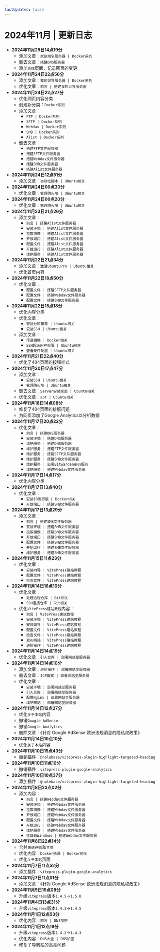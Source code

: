 ```yaml
---
lastUpdated: false
---
```


# 2024年11月 | 更新日志

- **2024年11月25日14点19分**
    - 添加文章：```家庭域名服务器 | Docker系列```
    - 删去文章：```搭建DNS服务器```
    - 添加```查找```页面，记录网页的变更
- **2024年11月24日22点56分**
    - 添加文章：```我的世界服务器 | Docker系列```
    - 优化文章：```前言 | 搭建我的世界服务器```
- **2024年11月24日22点27分**
    - 优化网页内容分类
    - 创建新分类：```Docker系列```
    - 添加文章：
        - ```FTP | Docker系列```
        - ```SFTP | Docker系列```
        - ```Webdav | Docker系列```
        - ```SMB | Docker系列```
        - ```Alist | Docker系列```
    - 删去文章：
        - ```搭建FTP文件服务器```
        - ```搭建SFTP文件服务器```
        - ```搭建Webdav文件服务器```
        - ```搭建SMB文件服务器```
        - ```搭建Alist文件服务器```
- **2024年11月24日12点51分**
    - 添加文章：```自动化脚本 | Ubuntu相关```
- **2024年11月24日00点30分**
    - 优化文章：```管理防火墙 | Ubuntu相关```
- **2024年11月24日00点20分**
    - 优化文章：```管理防火墙 | Ubuntu相关```
- **2024年11月23日21点26分**
    - 添加文章：
        - ```前言 | 搭建Alist文件服务器```
        - ```安装环境 | 搭建Alist文件服务器```
        - ```拉取镜像 | 搭建Alist文件服务器```
        - ```开放端口 | 搭建Alist文件服务器```
        - ```配置文件 | 搭建Alist文件服务器```
        - ```开始运行 | 搭建Alist文件服务器```
        - ```维护服务 | 搭建Alist文件服务器```
- **2024年11月22日21点34分**
    - 添加文章：```激活UbuntuPro | Ubuntu相关```
    - 优化首页内容
- **2024年11月22日18点50分**
    - 优化文章：
        - ```配置文件 | 搭建SFTP文件服务器```
        - ```配置文件 | 搭建Webdav文件服务器```
        - ```配置文件 | 搭建SMB文件服务器```
- **2024年11月22日18点18分**
    - 优化内容分类
    - 优化文章：
        - ```安装分区推荐 | Ubuntu相关```
        - ```安装SSH | Ubuntu相关```
    - 添加文章：
        - ```传递镜像 | Docker相关```
        - ```SSH超级用户权限 | Ubuntu相关```
        - ```查看硬件配置 | Ubuntu相关```
- **2024年11月21日22点40分**
    - 优化了404页面的按钮样式
- **2024年11月20日17点47分**
    - 添加文章：
        - ```安装SSH | Ubuntu相关```
        - ```管理防火墙 | Ubuntu相关```
    - 删去文章：```Server安装桌面 | Ubuntu相关```
    - 优化文章：```apt | Ubuntu相关```
- **2024年11月18日14点08分**
    - 修复了404页面的排版问题
    - 为网页添加了Google Analytics以分析数据
- **2024年11月17日20点22分**
    - 优化文章：
        - ```前言 | 搭建DNS服务器```
        - ```安装环境 | 搭建DNS服务器```
        - ```维护服务 | 搭建DNS服务器```
        - ```维护服务 | 搭建FTP文件服务器```
        - ```维护服务 | 搭建SFTP文件服务器```
        - ```维护服务 | 搭建SMB文件服务器```
        - ```维护服务 | 部署Bitwarden密码服务```
        - ```维护服务 | 搭建Webdav文件服务器```
- **2024年11月17日14点17分**
    - 优化内容分类
- **2024年11月17日13点40分**
    - 优化文章：
        - ```安装IO发行版 | Docker相关```
        - ```开放端口 | 搭建SMB文件服务器```
- **2024年11月17日13点29分**
    - 添加文章：
        - ```前言 | 搭建SMB文件服务器```
        - ```安装环境 | 搭建SMB文件服务器```
        - ```拉取镜像 | 搭建SMB文件服务器```
        - ```开放端口 | 搭建SMB文件服务器```
        - ```配置文件 | 搭建SMB文件服务器```
        - ```开始运行 | 搭建SMB文件服务器```
        - ```维护服务 | 搭建SMB文件服务器```
- **2024年11月15日11点23分**
    - 优化文章：
        - ```安装向导 | VitePress建站教程```
        - ```配置文件 | VitePress建站教程```
        - ```检查文件 | VitePress建站教程```
- **2024年11月14日16点16分**
    - 优化文章：
        - ```处理远程仓库 | Git相关```
        - ```SSH连接仓库 | Git相关```
    - 优化```VitePress建站教程```内容：
        - ```前言 | VitePress建站教程```
        - ```安装环境 | VitePress建站教程```
        - ```安装向导 | VitePress建站教程```
        - ```配置文件 | VitePress建站教程```
        - ```检查文件 | VitePress建站教程```
        - ```发布网站 | VitePress建站教程```
        - ```进阶操作 | VitePress建站教程```
- **2024年11月14日14点19分**
    - 优化文章：```引入仓库 | 部署网站至服务器```
- **2024年11月14日14点10分**
    - 添加文章：```进阶操作 | 部署网站至服务器```
    - 删去文章：```ICP备案 | 部署网站至服务器```
    - 优化文章：
        - ```安装环境 | 部署网站至服务器```
        - ```引入仓库 | 部署网站至服务器```
        - ```配置Nginx | 部署网站至服务器```
        - ```维护网站 | 部署网站至服务器```
- **2024年11月14日12点27分**
    - 优化```关于本站```内容
    - 撤销```Google AdSense```
    - 撤销```Google Analytics```
    - 删除文章：《针对 Google AdSense 欧洲法规消息的隐私权政策》
- **2024年11月14日10点10分**
    - 优化```关于本站```内容
- **2024年11月10日15点43分**
    - 撤销插件：```@nolebase/vitepress-plugin-highlight-targeted-heading```
- **2024年11月10日11点10分**
    - 撤销插件：```vitepress-plugin-google-analytics```
- **2024年11月10日10点37分**
    - 添加插件：```@nolebase/vitepress-plugin-highlight-targeted-heading```
- **2024年11月8日23点02分**
    - 添加内容：
        - ```前言 | 搭建Webdav文件服务器```
        - ```安装环境 | 搭建Webdav文件服务器```
        - ```拉取镜像 | 搭建Webdav文件服务器```
        - ```开放端口 | 搭建Webdav文件服务器```
        - ```配置文件 | 搭建Webdav文件服务器```
        - ```开始运行 | 搭建Webdav文件服务器```
        - ```维护服务 | 搭建Webdav文件服务器```
        - ```挂载到Windows | 搭建Webdav文件服务器```
- **2024年11月8日22点14分**
    - 合并```快速开始```和```主页```
    - 优化内容：```Docker换源 | Docker相关```
    - 优化```关于本站```页面
- **2024年11月7日11点52分**
    - 添加插件：```vitepress-plugin-google-analytics```
- **2024年11月7日11点01分**
    - 添加文章：《针对 Google AdSense 欧洲法规消息的隐私权政策》
- **2024年11月5日19点08分**
    - 升级```vitepress```版本```1.4.5```->```1.5.0```
- **2024年11月4日13点31分**
    - 升级```vitepress```版本```1.4.3```->```1.4.5```
- **2024年11月1日12点53分**
    - 优化内容：```前言 | DNS加密```
- **2024年11月1日12点16分**
    - 升级```vitepress```版本```1.4.2```->```1.4.3```
    - 优化内容：```DNS大全 | DNS加密```
    - 修复了导航栏的高亮问题